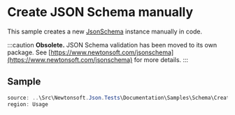 ﻿# Create JSON Schema manually

This sample creates a new [JsonSchema](T:Newtonsoft.Json.Schema.JsonSchema) instance manually in code.

:::caution
**Obsolete.** JSON Schema validation has been moved to its own package. See [https://www.newtonsoft.com/jsonschema](https://www.newtonsoft.com/jsonschema) for more details.
:::

## Sample

```csharp Usage
source: ..\Src\Newtonsoft.Json.Tests\Documentation\Samples\Schema\CreateJsonSchemaManually.cs
region: Usage
```
